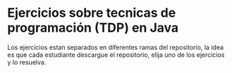 # Ejercicios sobre tecnicas de programación (TDP) en Java

Los ejercicios estan separados en diferentes ramas del repositorio, la idea es que cada estudiante descargue el repositorio, elija uno de los ejercicios y lo resuelva.
